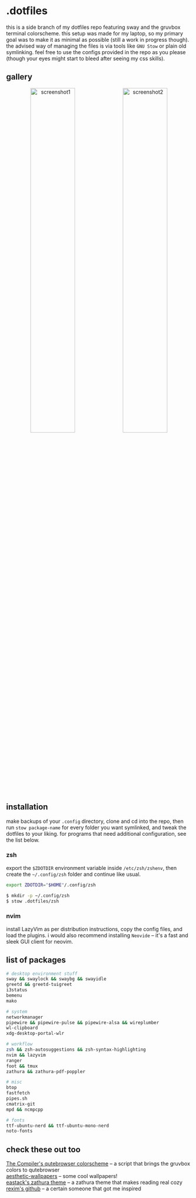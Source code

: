 # .dotfiles
this is a side branch of my dotfiles repo featuring sway and the gruvbox terminal colorscheme. this setup was made for my laptop, so my primary goal was to make it as minimal as possible (still a work in progress though). the advised way of managing the files is via tools like `GNU Stow` or plain old symlinking. feel free to use the configs provided in the repo as you please (though your eyes might start to bleed after seeing my css skills).

## gallery
<p align="center">
  <img src="https://github.com/user-attachments/assets/3d929b02-190f-4860-92eb-2dcf07de4243" alt="screenshot1" width="49%">
  <img src="https://github.com/user-attachments/assets/93df3c00-65bd-4d95-bb7c-ec59b10fc25c" alt="screenshot2" width="49%">
</p>

## installation
make backups of your `.config` directory, clone and cd into the repo, then run `stow package-name` for every folder you want symlinked, and tweak the dotfiles to your liking. for programs that need additional configuration, see the list below.

### zsh
export the `$ZDOTDIR` environment variable inside `/etc/zsh/zshenv`, then create the `~/.config/zsh` folder and continue like usual.
```zsh
export ZDOTDIR="$HOME"/.config/zsh
```
```zsh
$ mkdir -p ~/.config/zsh
$ stow .dotfiles/zsh
```

### nvim
install LazyVim as per distribution instructions, copy the config files, and load the plugins. i would also recommend installing `Neovide` – it's a fast and sleek GUI client for neovim.

## list of packages
```zsh
# desktop environment stuff
sway && swaylock && swaybg && swayidle
greetd && greetd-tuigreet
i3status
bemenu
mako

# system
networkmanager
pipewire && pipewire-pulse && pipewire-alsa && wireplumber
wl-clipboard
xdg-desktop-portal-wlr

# workflow 
zsh && zsh-autosuggestions && zsh-syntax-highlighting
nvim && lazyvim
ranger
foot && tmux
zathura && zathura-pdf-poppler

# misc
btop
fastfetch
pipes.sh
cmatrix-git
mpd && ncmpcpp

# fonts
ttf-ubuntu-nerd && ttf-ubuntu-mono-nerd
noto-fonts
```

## check these out too
[The Compiler's qutebrowser colorscheme](https://github.com/The-Compiler/dotfiles/blob/master/qutebrowser/gruvbox.py) – a script that brings the gruvbox colors to qutebrowser</br>
[aesthetic-wallpapers](https://github.com/D3Ext/aesthetic-wallpapers) – some cool wallpapers!</br>
[eastack's zathura theme](https://github.com/eastack/zathura-gruvbox) – a zathura theme that makes reading real cozy</br>
[rexim's github](https://github.com/rexim) – a certain someone that got me inspired
